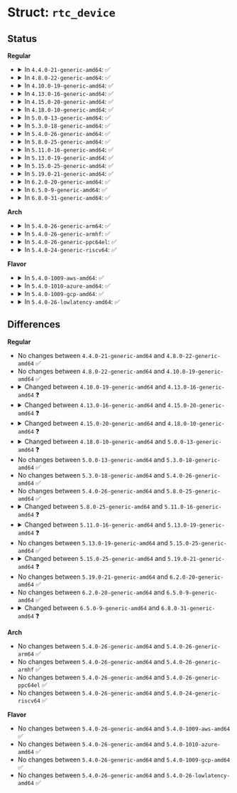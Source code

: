 # Struct: <code>rtc_device</code>

## Status
<b>Regular</b>
<ul>
<li>
<details>
<summary>In <code>4.4.0-21-generic-amd64</code>: ✅</summary>

```c
struct rtc_device {
    struct device dev;
    struct module * owner;
    int id;
    char[20] name;
    const struct rtc_class_ops * ops;
    struct mutex ops_lock;
    struct cdev char_dev;
    long unsigned int flags;
    long unsigned int irq_data;
    spinlock_t irq_lock;
    wait_queue_head_t irq_queue;
    struct fasync_struct * async_queue;
    struct rtc_task * irq_task;
    spinlock_t irq_task_lock;
    int irq_freq;
    int max_user_freq;
    struct timerqueue_head timerqueue;
    struct rtc_timer aie_timer;
    struct rtc_timer uie_rtctimer;
    struct hrtimer pie_timer;
    int pie_enabled;
    struct work_struct irqwork;
    int uie_unsupported;
}
```
</details>
</li>
<li>
<details>
<summary>In <code>4.8.0-22-generic-amd64</code>: ✅</summary>

```c
struct rtc_device {
    struct device dev;
    struct module * owner;
    int id;
    char[20] name;
    const struct rtc_class_ops * ops;
    struct mutex ops_lock;
    struct cdev char_dev;
    long unsigned int flags;
    long unsigned int irq_data;
    spinlock_t irq_lock;
    wait_queue_head_t irq_queue;
    struct fasync_struct * async_queue;
    struct rtc_task * irq_task;
    spinlock_t irq_task_lock;
    int irq_freq;
    int max_user_freq;
    struct timerqueue_head timerqueue;
    struct rtc_timer aie_timer;
    struct rtc_timer uie_rtctimer;
    struct hrtimer pie_timer;
    int pie_enabled;
    struct work_struct irqwork;
    int uie_unsupported;
}
```
</details>
</li>
<li>
<details>
<summary>In <code>4.10.0-19-generic-amd64</code>: ✅</summary>

```c
struct rtc_device {
    struct device dev;
    struct module * owner;
    int id;
    char[20] name;
    const struct rtc_class_ops * ops;
    struct mutex ops_lock;
    struct cdev char_dev;
    long unsigned int flags;
    long unsigned int irq_data;
    spinlock_t irq_lock;
    wait_queue_head_t irq_queue;
    struct fasync_struct * async_queue;
    struct rtc_task * irq_task;
    spinlock_t irq_task_lock;
    int irq_freq;
    int max_user_freq;
    struct timerqueue_head timerqueue;
    struct rtc_timer aie_timer;
    struct rtc_timer uie_rtctimer;
    struct hrtimer pie_timer;
    int pie_enabled;
    struct work_struct irqwork;
    int uie_unsupported;
}
```
</details>
</li>
<li>
<details>
<summary>In <code>4.13.0-16-generic-amd64</code>: ✅</summary>

```c
struct rtc_device {
    struct device dev;
    struct module * owner;
    int id;
    const struct rtc_class_ops * ops;
    struct mutex ops_lock;
    struct cdev char_dev;
    long unsigned int flags;
    long unsigned int irq_data;
    spinlock_t irq_lock;
    wait_queue_head_t irq_queue;
    struct fasync_struct * async_queue;
    struct rtc_task * irq_task;
    spinlock_t irq_task_lock;
    int irq_freq;
    int max_user_freq;
    struct timerqueue_head timerqueue;
    struct rtc_timer aie_timer;
    struct rtc_timer uie_rtctimer;
    struct hrtimer pie_timer;
    int pie_enabled;
    struct work_struct irqwork;
    int uie_unsupported;
    bool registered;
    struct nvmem_config * nvmem_config;
    struct nvmem_device * nvmem;
    bool nvram_old_abi;
    struct bin_attribute * nvram;
}
```
</details>
</li>
<li>
<details>
<summary>In <code>4.15.0-20-generic-amd64</code>: ✅</summary>

```c
struct rtc_device {
    struct device dev;
    struct module * owner;
    int id;
    const struct rtc_class_ops * ops;
    struct mutex ops_lock;
    struct cdev char_dev;
    long unsigned int flags;
    long unsigned int irq_data;
    spinlock_t irq_lock;
    wait_queue_head_t irq_queue;
    struct fasync_struct * async_queue;
    struct rtc_task * irq_task;
    spinlock_t irq_task_lock;
    int irq_freq;
    int max_user_freq;
    struct timerqueue_head timerqueue;
    struct rtc_timer aie_timer;
    struct rtc_timer uie_rtctimer;
    struct hrtimer pie_timer;
    int pie_enabled;
    struct work_struct irqwork;
    int uie_unsupported;
    long int set_offset_nsec;
    bool registered;
    struct nvmem_config * nvmem_config;
    struct nvmem_device * nvmem;
    bool nvram_old_abi;
    struct bin_attribute * nvram;
}
```
</details>
</li>
<li>
<details>
<summary>In <code>4.18.0-10-generic-amd64</code>: ✅</summary>

```c
struct rtc_device {
    struct device dev;
    struct module * owner;
    int id;
    const struct rtc_class_ops * ops;
    struct mutex ops_lock;
    struct cdev char_dev;
    long unsigned int flags;
    long unsigned int irq_data;
    spinlock_t irq_lock;
    wait_queue_head_t irq_queue;
    struct fasync_struct * async_queue;
    struct rtc_task * irq_task;
    spinlock_t irq_task_lock;
    int irq_freq;
    int max_user_freq;
    struct timerqueue_head timerqueue;
    struct rtc_timer aie_timer;
    struct rtc_timer uie_rtctimer;
    struct hrtimer pie_timer;
    int pie_enabled;
    struct work_struct irqwork;
    int uie_unsupported;
    long int set_offset_nsec;
    bool registered;
    struct nvmem_device * nvmem;
    bool nvram_old_abi;
    struct bin_attribute * nvram;
    time64_t range_min;
    timeu64_t range_max;
    time64_t start_secs;
    time64_t offset_secs;
    bool set_start_time;
}
```
</details>
</li>
<li>
<details>
<summary>In <code>5.0.0-13-generic-amd64</code>: ✅</summary>

```c
struct rtc_device {
    struct device dev;
    struct module * owner;
    int id;
    const struct rtc_class_ops * ops;
    struct mutex ops_lock;
    struct cdev char_dev;
    long unsigned int flags;
    long unsigned int irq_data;
    spinlock_t irq_lock;
    wait_queue_head_t irq_queue;
    struct fasync_struct * async_queue;
    int irq_freq;
    int max_user_freq;
    struct timerqueue_head timerqueue;
    struct rtc_timer aie_timer;
    struct rtc_timer uie_rtctimer;
    struct hrtimer pie_timer;
    int pie_enabled;
    struct work_struct irqwork;
    int uie_unsupported;
    long int set_offset_nsec;
    bool registered;
    bool nvram_old_abi;
    struct bin_attribute * nvram;
    time64_t range_min;
    timeu64_t range_max;
    time64_t start_secs;
    time64_t offset_secs;
    bool set_start_time;
}
```
</details>
</li>
<li>
<details>
<summary>In <code>5.3.0-18-generic-amd64</code>: ✅</summary>

```c
struct rtc_device {
    struct device dev;
    struct module * owner;
    int id;
    const struct rtc_class_ops * ops;
    struct mutex ops_lock;
    struct cdev char_dev;
    long unsigned int flags;
    long unsigned int irq_data;
    spinlock_t irq_lock;
    wait_queue_head_t irq_queue;
    struct fasync_struct * async_queue;
    int irq_freq;
    int max_user_freq;
    struct timerqueue_head timerqueue;
    struct rtc_timer aie_timer;
    struct rtc_timer uie_rtctimer;
    struct hrtimer pie_timer;
    int pie_enabled;
    struct work_struct irqwork;
    int uie_unsupported;
    long int set_offset_nsec;
    bool registered;
    bool nvram_old_abi;
    struct bin_attribute * nvram;
    time64_t range_min;
    timeu64_t range_max;
    time64_t start_secs;
    time64_t offset_secs;
    bool set_start_time;
}
```
</details>
</li>
<li>
<details>
<summary>In <code>5.4.0-26-generic-amd64</code>: ✅</summary>

```c
struct rtc_device {
    struct device dev;
    struct module * owner;
    int id;
    const struct rtc_class_ops * ops;
    struct mutex ops_lock;
    struct cdev char_dev;
    long unsigned int flags;
    long unsigned int irq_data;
    spinlock_t irq_lock;
    wait_queue_head_t irq_queue;
    struct fasync_struct * async_queue;
    int irq_freq;
    int max_user_freq;
    struct timerqueue_head timerqueue;
    struct rtc_timer aie_timer;
    struct rtc_timer uie_rtctimer;
    struct hrtimer pie_timer;
    int pie_enabled;
    struct work_struct irqwork;
    int uie_unsupported;
    long int set_offset_nsec;
    bool registered;
    bool nvram_old_abi;
    struct bin_attribute * nvram;
    time64_t range_min;
    timeu64_t range_max;
    time64_t start_secs;
    time64_t offset_secs;
    bool set_start_time;
}
```
</details>
</li>
<li>
<details>
<summary>In <code>5.8.0-25-generic-amd64</code>: ✅</summary>

```c
struct rtc_device {
    struct device dev;
    struct module * owner;
    int id;
    const struct rtc_class_ops * ops;
    struct mutex ops_lock;
    struct cdev char_dev;
    long unsigned int flags;
    long unsigned int irq_data;
    spinlock_t irq_lock;
    wait_queue_head_t irq_queue;
    struct fasync_struct * async_queue;
    int irq_freq;
    int max_user_freq;
    struct timerqueue_head timerqueue;
    struct rtc_timer aie_timer;
    struct rtc_timer uie_rtctimer;
    struct hrtimer pie_timer;
    int pie_enabled;
    struct work_struct irqwork;
    int uie_unsupported;
    long int set_offset_nsec;
    bool registered;
    bool nvram_old_abi;
    struct bin_attribute * nvram;
    time64_t range_min;
    timeu64_t range_max;
    time64_t start_secs;
    time64_t offset_secs;
    bool set_start_time;
}
```
</details>
</li>
<li>
<details>
<summary>In <code>5.11.0-16-generic-amd64</code>: ✅</summary>

```c
struct rtc_device {
    struct device dev;
    struct module * owner;
    int id;
    const struct rtc_class_ops * ops;
    struct mutex ops_lock;
    struct cdev char_dev;
    long unsigned int flags;
    long unsigned int irq_data;
    spinlock_t irq_lock;
    wait_queue_head_t irq_queue;
    struct fasync_struct * async_queue;
    int irq_freq;
    int max_user_freq;
    struct timerqueue_head timerqueue;
    struct rtc_timer aie_timer;
    struct rtc_timer uie_rtctimer;
    struct hrtimer pie_timer;
    int pie_enabled;
    struct work_struct irqwork;
    int uie_unsupported;
    long unsigned int set_offset_nsec;
    time64_t range_min;
    timeu64_t range_max;
    time64_t start_secs;
    time64_t offset_secs;
    bool set_start_time;
}
```
</details>
</li>
<li>
<details>
<summary>In <code>5.13.0-19-generic-amd64</code>: ✅</summary>

```c
struct rtc_device {
    struct device dev;
    struct module * owner;
    int id;
    const struct rtc_class_ops * ops;
    struct mutex ops_lock;
    struct cdev char_dev;
    long unsigned int flags;
    long unsigned int irq_data;
    spinlock_t irq_lock;
    wait_queue_head_t irq_queue;
    struct fasync_struct * async_queue;
    int irq_freq;
    int max_user_freq;
    struct timerqueue_head timerqueue;
    struct rtc_timer aie_timer;
    struct rtc_timer uie_rtctimer;
    struct hrtimer pie_timer;
    int pie_enabled;
    struct work_struct irqwork;
    int uie_unsupported;
    long unsigned int set_offset_nsec;
    long unsigned int[1] features;
    time64_t range_min;
    timeu64_t range_max;
    time64_t start_secs;
    time64_t offset_secs;
    bool set_start_time;
}
```
</details>
</li>
<li>
<details>
<summary>In <code>5.15.0-25-generic-amd64</code>: ✅</summary>

```c
struct rtc_device {
    struct device dev;
    struct module * owner;
    int id;
    const struct rtc_class_ops * ops;
    struct mutex ops_lock;
    struct cdev char_dev;
    long unsigned int flags;
    long unsigned int irq_data;
    spinlock_t irq_lock;
    wait_queue_head_t irq_queue;
    struct fasync_struct * async_queue;
    int irq_freq;
    int max_user_freq;
    struct timerqueue_head timerqueue;
    struct rtc_timer aie_timer;
    struct rtc_timer uie_rtctimer;
    struct hrtimer pie_timer;
    int pie_enabled;
    struct work_struct irqwork;
    int uie_unsupported;
    long unsigned int set_offset_nsec;
    long unsigned int[1] features;
    time64_t range_min;
    timeu64_t range_max;
    time64_t start_secs;
    time64_t offset_secs;
    bool set_start_time;
}
```
</details>
</li>
<li>
<details>
<summary>In <code>5.19.0-21-generic-amd64</code>: ✅</summary>

```c
struct rtc_device {
    struct device dev;
    struct module * owner;
    int id;
    const struct rtc_class_ops * ops;
    struct mutex ops_lock;
    struct cdev char_dev;
    long unsigned int flags;
    long unsigned int irq_data;
    spinlock_t irq_lock;
    wait_queue_head_t irq_queue;
    struct fasync_struct * async_queue;
    int irq_freq;
    int max_user_freq;
    struct timerqueue_head timerqueue;
    struct rtc_timer aie_timer;
    struct rtc_timer uie_rtctimer;
    struct hrtimer pie_timer;
    int pie_enabled;
    struct work_struct irqwork;
    long unsigned int set_offset_nsec;
    long unsigned int[1] features;
    time64_t range_min;
    timeu64_t range_max;
    time64_t start_secs;
    time64_t offset_secs;
    bool set_start_time;
}
```
</details>
</li>
<li>
<details>
<summary>In <code>6.2.0-20-generic-amd64</code>: ✅</summary>

```c
struct rtc_device {
    struct device dev;
    struct module * owner;
    int id;
    const struct rtc_class_ops * ops;
    struct mutex ops_lock;
    struct cdev char_dev;
    long unsigned int flags;
    long unsigned int irq_data;
    spinlock_t irq_lock;
    wait_queue_head_t irq_queue;
    struct fasync_struct * async_queue;
    int irq_freq;
    int max_user_freq;
    struct timerqueue_head timerqueue;
    struct rtc_timer aie_timer;
    struct rtc_timer uie_rtctimer;
    struct hrtimer pie_timer;
    int pie_enabled;
    struct work_struct irqwork;
    long unsigned int set_offset_nsec;
    long unsigned int[1] features;
    time64_t range_min;
    timeu64_t range_max;
    time64_t start_secs;
    time64_t offset_secs;
    bool set_start_time;
}
```
</details>
</li>
<li>
<details>
<summary>In <code>6.5.0-9-generic-amd64</code>: ✅</summary>

```c
struct rtc_device {
    struct device dev;
    struct module * owner;
    int id;
    const struct rtc_class_ops * ops;
    struct mutex ops_lock;
    struct cdev char_dev;
    long unsigned int flags;
    long unsigned int irq_data;
    spinlock_t irq_lock;
    wait_queue_head_t irq_queue;
    struct fasync_struct * async_queue;
    int irq_freq;
    int max_user_freq;
    struct timerqueue_head timerqueue;
    struct rtc_timer aie_timer;
    struct rtc_timer uie_rtctimer;
    struct hrtimer pie_timer;
    int pie_enabled;
    struct work_struct irqwork;
    long unsigned int set_offset_nsec;
    long unsigned int[1] features;
    time64_t range_min;
    timeu64_t range_max;
    time64_t start_secs;
    time64_t offset_secs;
    bool set_start_time;
}
```
</details>
</li>
<li>
<details>
<summary>In <code>6.8.0-31-generic-amd64</code>: ✅</summary>

```c
struct rtc_device {
    struct device dev;
    struct module * owner;
    int id;
    const struct rtc_class_ops * ops;
    struct mutex ops_lock;
    struct cdev char_dev;
    long unsigned int flags;
    long unsigned int irq_data;
    spinlock_t irq_lock;
    wait_queue_head_t irq_queue;
    struct fasync_struct * async_queue;
    int irq_freq;
    int max_user_freq;
    struct timerqueue_head timerqueue;
    struct rtc_timer aie_timer;
    struct rtc_timer uie_rtctimer;
    struct hrtimer pie_timer;
    int pie_enabled;
    struct work_struct irqwork;
    long unsigned int set_offset_nsec;
    long unsigned int[1] features;
    time64_t range_min;
    timeu64_t range_max;
    timeu64_t alarm_offset_max;
    time64_t start_secs;
    time64_t offset_secs;
    bool set_start_time;
}
```
</details>
</li>
</ul>
<b>Arch</b>
<ul>
<li>
<details>
<summary>In <code>5.4.0-26-generic-arm64</code>: ✅</summary>

```c
struct rtc_device {
    struct device dev;
    struct module * owner;
    int id;
    const struct rtc_class_ops * ops;
    struct mutex ops_lock;
    struct cdev char_dev;
    long unsigned int flags;
    long unsigned int irq_data;
    spinlock_t irq_lock;
    wait_queue_head_t irq_queue;
    struct fasync_struct * async_queue;
    int irq_freq;
    int max_user_freq;
    struct timerqueue_head timerqueue;
    struct rtc_timer aie_timer;
    struct rtc_timer uie_rtctimer;
    struct hrtimer pie_timer;
    int pie_enabled;
    struct work_struct irqwork;
    int uie_unsupported;
    long int set_offset_nsec;
    bool registered;
    bool nvram_old_abi;
    struct bin_attribute * nvram;
    time64_t range_min;
    timeu64_t range_max;
    time64_t start_secs;
    time64_t offset_secs;
    bool set_start_time;
}
```
</details>
</li>
<li>
<details>
<summary>In <code>5.4.0-26-generic-armhf</code>: ✅</summary>

```c
struct rtc_device {
    struct device dev;
    struct module * owner;
    int id;
    const struct rtc_class_ops * ops;
    struct mutex ops_lock;
    struct cdev char_dev;
    long unsigned int flags;
    long unsigned int irq_data;
    spinlock_t irq_lock;
    wait_queue_head_t irq_queue;
    struct fasync_struct * async_queue;
    int irq_freq;
    int max_user_freq;
    struct timerqueue_head timerqueue;
    struct rtc_timer aie_timer;
    struct rtc_timer uie_rtctimer;
    struct hrtimer pie_timer;
    int pie_enabled;
    struct work_struct irqwork;
    int uie_unsupported;
    long int set_offset_nsec;
    bool registered;
    bool nvram_old_abi;
    struct bin_attribute * nvram;
    time64_t range_min;
    timeu64_t range_max;
    time64_t start_secs;
    time64_t offset_secs;
    bool set_start_time;
}
```
</details>
</li>
<li>
<details>
<summary>In <code>5.4.0-26-generic-ppc64el</code>: ✅</summary>

```c
struct rtc_device {
    struct device dev;
    struct module * owner;
    int id;
    const struct rtc_class_ops * ops;
    struct mutex ops_lock;
    struct cdev char_dev;
    long unsigned int flags;
    long unsigned int irq_data;
    spinlock_t irq_lock;
    wait_queue_head_t irq_queue;
    struct fasync_struct * async_queue;
    int irq_freq;
    int max_user_freq;
    struct timerqueue_head timerqueue;
    struct rtc_timer aie_timer;
    struct rtc_timer uie_rtctimer;
    struct hrtimer pie_timer;
    int pie_enabled;
    struct work_struct irqwork;
    int uie_unsupported;
    long int set_offset_nsec;
    bool registered;
    bool nvram_old_abi;
    struct bin_attribute * nvram;
    time64_t range_min;
    timeu64_t range_max;
    time64_t start_secs;
    time64_t offset_secs;
    bool set_start_time;
}
```
</details>
</li>
<li>
<details>
<summary>In <code>5.4.0-24-generic-riscv64</code>: ✅</summary>

```c
struct rtc_device {
    struct device dev;
    struct module * owner;
    int id;
    const struct rtc_class_ops * ops;
    struct mutex ops_lock;
    struct cdev char_dev;
    long unsigned int flags;
    long unsigned int irq_data;
    spinlock_t irq_lock;
    wait_queue_head_t irq_queue;
    struct fasync_struct * async_queue;
    int irq_freq;
    int max_user_freq;
    struct timerqueue_head timerqueue;
    struct rtc_timer aie_timer;
    struct rtc_timer uie_rtctimer;
    struct hrtimer pie_timer;
    int pie_enabled;
    struct work_struct irqwork;
    int uie_unsupported;
    long int set_offset_nsec;
    bool registered;
    bool nvram_old_abi;
    struct bin_attribute * nvram;
    time64_t range_min;
    timeu64_t range_max;
    time64_t start_secs;
    time64_t offset_secs;
    bool set_start_time;
}
```
</details>
</li>
</ul>
<b>Flavor</b>
<ul>
<li>
<details>
<summary>In <code>5.4.0-1009-aws-amd64</code>: ✅</summary>

```c
struct rtc_device {
    struct device dev;
    struct module * owner;
    int id;
    const struct rtc_class_ops * ops;
    struct mutex ops_lock;
    struct cdev char_dev;
    long unsigned int flags;
    long unsigned int irq_data;
    spinlock_t irq_lock;
    wait_queue_head_t irq_queue;
    struct fasync_struct * async_queue;
    int irq_freq;
    int max_user_freq;
    struct timerqueue_head timerqueue;
    struct rtc_timer aie_timer;
    struct rtc_timer uie_rtctimer;
    struct hrtimer pie_timer;
    int pie_enabled;
    struct work_struct irqwork;
    int uie_unsupported;
    long int set_offset_nsec;
    bool registered;
    bool nvram_old_abi;
    struct bin_attribute * nvram;
    time64_t range_min;
    timeu64_t range_max;
    time64_t start_secs;
    time64_t offset_secs;
    bool set_start_time;
}
```
</details>
</li>
<li>
<details>
<summary>In <code>5.4.0-1010-azure-amd64</code>: ✅</summary>

```c
struct rtc_device {
    struct device dev;
    struct module * owner;
    int id;
    const struct rtc_class_ops * ops;
    struct mutex ops_lock;
    struct cdev char_dev;
    long unsigned int flags;
    long unsigned int irq_data;
    spinlock_t irq_lock;
    wait_queue_head_t irq_queue;
    struct fasync_struct * async_queue;
    int irq_freq;
    int max_user_freq;
    struct timerqueue_head timerqueue;
    struct rtc_timer aie_timer;
    struct rtc_timer uie_rtctimer;
    struct hrtimer pie_timer;
    int pie_enabled;
    struct work_struct irqwork;
    int uie_unsupported;
    long int set_offset_nsec;
    bool registered;
    bool nvram_old_abi;
    struct bin_attribute * nvram;
    time64_t range_min;
    timeu64_t range_max;
    time64_t start_secs;
    time64_t offset_secs;
    bool set_start_time;
}
```
</details>
</li>
<li>
<details>
<summary>In <code>5.4.0-1009-gcp-amd64</code>: ✅</summary>

```c
struct rtc_device {
    struct device dev;
    struct module * owner;
    int id;
    const struct rtc_class_ops * ops;
    struct mutex ops_lock;
    struct cdev char_dev;
    long unsigned int flags;
    long unsigned int irq_data;
    spinlock_t irq_lock;
    wait_queue_head_t irq_queue;
    struct fasync_struct * async_queue;
    int irq_freq;
    int max_user_freq;
    struct timerqueue_head timerqueue;
    struct rtc_timer aie_timer;
    struct rtc_timer uie_rtctimer;
    struct hrtimer pie_timer;
    int pie_enabled;
    struct work_struct irqwork;
    int uie_unsupported;
    long int set_offset_nsec;
    bool registered;
    bool nvram_old_abi;
    struct bin_attribute * nvram;
    time64_t range_min;
    timeu64_t range_max;
    time64_t start_secs;
    time64_t offset_secs;
    bool set_start_time;
}
```
</details>
</li>
<li>
<details>
<summary>In <code>5.4.0-26-lowlatency-amd64</code>: ✅</summary>

```c
struct rtc_device {
    struct device dev;
    struct module * owner;
    int id;
    const struct rtc_class_ops * ops;
    struct mutex ops_lock;
    struct cdev char_dev;
    long unsigned int flags;
    long unsigned int irq_data;
    spinlock_t irq_lock;
    wait_queue_head_t irq_queue;
    struct fasync_struct * async_queue;
    int irq_freq;
    int max_user_freq;
    struct timerqueue_head timerqueue;
    struct rtc_timer aie_timer;
    struct rtc_timer uie_rtctimer;
    struct hrtimer pie_timer;
    int pie_enabled;
    struct work_struct irqwork;
    int uie_unsupported;
    long int set_offset_nsec;
    bool registered;
    bool nvram_old_abi;
    struct bin_attribute * nvram;
    time64_t range_min;
    timeu64_t range_max;
    time64_t start_secs;
    time64_t offset_secs;
    bool set_start_time;
}
```
</details>
</li>
</ul>

## Differences
<b>Regular</b>
<ul>
<li>
No changes between <code>4.4.0-21-generic-amd64</code> and <code>4.8.0-22-generic-amd64</code> ✅
</li>
<li>
No changes between <code>4.8.0-22-generic-amd64</code> and <code>4.10.0-19-generic-amd64</code> ✅
</li>
<li>
<details>
<summary>Changed between <code>4.10.0-19-generic-amd64</code> and <code>4.13.0-16-generic-amd64</code> ❓</summary>
<ul>
<li>
<b>Field added. </b>
<code>bool registered</code>
</li>
<li>
<b>Field added. </b>
<code>struct nvmem_config * nvmem_config</code>
</li>
<li>
<b>Field added. </b>
<code>struct nvmem_device * nvmem</code>
</li>
<li>
<b>Field added. </b>
<code>bool nvram_old_abi</code>
</li>
<li>
<b>Field added. </b>
<code>struct bin_attribute * nvram</code>
</li>
<li>
<b>Field removed. </b>
<code>char[20] name</code>
</li>
</ul>
</details>
</li>
<li>
<details>
<summary>Changed between <code>4.13.0-16-generic-amd64</code> and <code>4.15.0-20-generic-amd64</code> ❓</summary>
<ul>
<li>
<b>Field added. </b>
<code>long int set_offset_nsec</code>
</li>
</ul>
</details>
</li>
<li>
<details>
<summary>Changed between <code>4.15.0-20-generic-amd64</code> and <code>4.18.0-10-generic-amd64</code> ❓</summary>
<ul>
<li>
<b>Field added. </b>
<code>time64_t range_min</code>
</li>
<li>
<b>Field added. </b>
<code>timeu64_t range_max</code>
</li>
<li>
<b>Field added. </b>
<code>time64_t start_secs</code>
</li>
<li>
<b>Field added. </b>
<code>time64_t offset_secs</code>
</li>
<li>
<b>Field added. </b>
<code>bool set_start_time</code>
</li>
<li>
<b>Field removed. </b>
<code>struct nvmem_config * nvmem_config</code>
</li>
</ul>
</details>
</li>
<li>
<details>
<summary>Changed between <code>4.18.0-10-generic-amd64</code> and <code>5.0.0-13-generic-amd64</code> ❓</summary>
<ul>
<li>
<b>Field removed. </b>
<code>struct rtc_task * irq_task</code>
</li>
<li>
<b>Field removed. </b>
<code>spinlock_t irq_task_lock</code>
</li>
<li>
<b>Field removed. </b>
<code>struct nvmem_device * nvmem</code>
</li>
</ul>
</details>
</li>
<li>
No changes between <code>5.0.0-13-generic-amd64</code> and <code>5.3.0-18-generic-amd64</code> ✅
</li>
<li>
No changes between <code>5.3.0-18-generic-amd64</code> and <code>5.4.0-26-generic-amd64</code> ✅
</li>
<li>
No changes between <code>5.4.0-26-generic-amd64</code> and <code>5.8.0-25-generic-amd64</code> ✅
</li>
<li>
<details>
<summary>Changed between <code>5.8.0-25-generic-amd64</code> and <code>5.11.0-16-generic-amd64</code> ❓</summary>
<ul>
<li>
<b>Field removed. </b>
<code>bool registered</code>
</li>
<li>
<b>Field removed. </b>
<code>bool nvram_old_abi</code>
</li>
<li>
<b>Field removed. </b>
<code>struct bin_attribute * nvram</code>
</li>
<li>
<b>Field type changed. </b>
<code>long int set_offset_nsec</code> ➡️ <code>long unsigned int set_offset_nsec</code>
</li>
</ul>
</details>
</li>
<li>
<details>
<summary>Changed between <code>5.11.0-16-generic-amd64</code> and <code>5.13.0-19-generic-amd64</code> ❓</summary>
<ul>
<li>
<b>Field added. </b>
<code>long unsigned int[1] features</code>
</li>
</ul>
</details>
</li>
<li>
No changes between <code>5.13.0-19-generic-amd64</code> and <code>5.15.0-25-generic-amd64</code> ✅
</li>
<li>
<details>
<summary>Changed between <code>5.15.0-25-generic-amd64</code> and <code>5.19.0-21-generic-amd64</code> ❓</summary>
<ul>
<li>
<b>Field removed. </b>
<code>int uie_unsupported</code>
</li>
</ul>
</details>
</li>
<li>
No changes between <code>5.19.0-21-generic-amd64</code> and <code>6.2.0-20-generic-amd64</code> ✅
</li>
<li>
No changes between <code>6.2.0-20-generic-amd64</code> and <code>6.5.0-9-generic-amd64</code> ✅
</li>
<li>
<details>
<summary>Changed between <code>6.5.0-9-generic-amd64</code> and <code>6.8.0-31-generic-amd64</code> ❓</summary>
<ul>
<li>
<b>Field added. </b>
<code>timeu64_t alarm_offset_max</code>
</li>
</ul>
</details>
</li>
</ul>
<b>Arch</b>
<ul>
<li>
No changes between <code>5.4.0-26-generic-amd64</code> and <code>5.4.0-26-generic-arm64</code> ✅
</li>
<li>
No changes between <code>5.4.0-26-generic-amd64</code> and <code>5.4.0-26-generic-armhf</code> ✅
</li>
<li>
No changes between <code>5.4.0-26-generic-amd64</code> and <code>5.4.0-26-generic-ppc64el</code> ✅
</li>
<li>
No changes between <code>5.4.0-26-generic-amd64</code> and <code>5.4.0-24-generic-riscv64</code> ✅
</li>
</ul>
<b>Flavor</b>
<ul>
<li>
No changes between <code>5.4.0-26-generic-amd64</code> and <code>5.4.0-1009-aws-amd64</code> ✅
</li>
<li>
No changes between <code>5.4.0-26-generic-amd64</code> and <code>5.4.0-1010-azure-amd64</code> ✅
</li>
<li>
No changes between <code>5.4.0-26-generic-amd64</code> and <code>5.4.0-1009-gcp-amd64</code> ✅
</li>
<li>
No changes between <code>5.4.0-26-generic-amd64</code> and <code>5.4.0-26-lowlatency-amd64</code> ✅
</li>
</ul>
